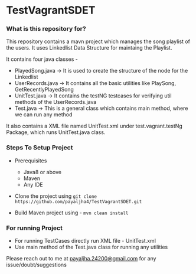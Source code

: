 # TestVagrantSDET #

### What is this repository for? ###
This repository contains a mavn project which manages the song playlist of the users. It uses Linkedlist Data Structure for maintaing the Playlist.


It contains four java classes -
* PlayedSong.java -> It is used to create the structure of the node for the Linkedlist
* UserRecords.java -> It contains all the basic utilities like PlaySong, GetRecentlyPlayedSong
* UnitTest.java -> It contains the testNG testcases for verifying util methods of the UserRecords.java
* Test.java -> This is a general class which contains main method, where we can run any method

It also contains a XML file named UnitTest.xml under test.vagrant.testNg Package, which runs UnitTest.java class.


### Steps To Setup Project ###
* Prerequisites 
    + Java8 or above
    + Maven
    + Any IDE
   
* Clone the project using ```git clone https://github.com/payaljha4/TestVagrantSDET.git```
* Build Maven project using - ```mvn clean install```

### For running Project ###
* For running TestCases directly run XML file - UnitTest.xml
* Use main method of the Test.java class for running any utilities

Please reach out to me at payaljha.24200@gmail.com for any issue/doubt/suggestions
